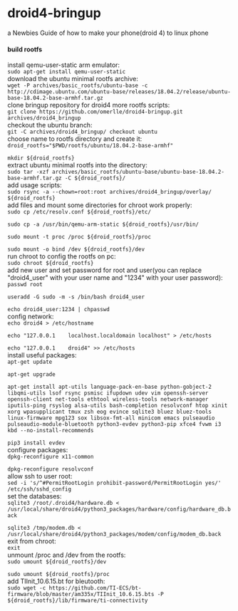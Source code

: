 # droid4-bringup
a Newbies Guide of how to make your phone(droid 4) to linux phone
<p style="text-align:left;">
<h4>build rootfs</h4>
install qemu-user-static arm emulator:<br>
<code>sudo apt-get install qemu-user-static</code><br>
download the ubuntu minimal rootfs archive:<br>
<code>wget -P archives/basic_rootfs/ubuntu-base -c http://cdimage.ubuntu.com/ubuntu-base/releases/18.04.2/release/ubuntu-base-18.04.2-base-armhf.tar.gz</code><br>
clone bringup repository for droid4 more rootfs scripts:<br>
<code>git clone https://github.com/omerlle/droid4-bringup.git archives/droid4_bringup</code><br>
checkout the ubuntu branch:<br>
<code>git -C archives/droid4_bringup/ checkout ubuntu</code><br>
choose name to rootfs directory and create it:<br>
<code>droid_rootfs="$PWD/rootfs/ubuntu/18.04.2-base-armhf"<br>
mkdir ${droid_rootfs}</code><br>
extract ubuntu minimal rootfs into the directory:<br>
<code>sudo tar -xzf archives/basic_rootfs/ubuntu-base/ubuntu-base-18.04.2-base-armhf.tar.gz -C ${droid_rootfs}/</code><br>
add usage scripts:<br>
<code>sudo rsync -a --chown=root:root archives/droid4_bringup/overlay/ ${droid_rootfs}</code><br>
add files and mount some directories for chroot work properly:<br>
<code>sudo cp /etc/resolv.conf ${droid_rootfs}/etc/<br>
sudo cp -a /usr/bin/qemu-arm-static ${droid_rootfs}/usr/bin/<br>
sudo mount -t proc /proc ${droid_rootfs}/proc<br>
sudo mount -o bind /dev ${droid_rootfs}/dev</code><br>
run chroot to config the rootfs on pc:<br>
<code>sudo chroot ${droid_rootfs}</code><br>
add new user and set password for root and user(you can replace "droid4_user" with your user name and "1234" with your user password):<br>
<code>passwd root<br>
useradd -G sudo -m -s /bin/bash droid4_user<br>
echo droid4_user:1234 | chpasswd</code><br>
config network:<br>
<code>echo droid4 > /etc/hostname<br>
echo "127.0.0.1    localhost.localdomain localhost" > /etc/hosts<br>
echo "127.0.0.1    droid4" >> /etc/hosts</code><br>
install useful packages:<br>
<code>apt-get update<br>
apt-get upgrade<br>
apt-get install apt-utils language-pack-en-base python-gobject-2 libqmi-utils lsof rsync psmisc ifupdown udev vim openssh-server openssh-client net-tools ethtool wireless-tools network-manager iputils-ping rsyslog alsa-utils bash-completion resolvconf htop xinit xorg wpasupplicant tmux zsh eog evince sqlite3 bluez bluez-tools linux-firmware mpg123 sox libsox-fmt-all minicom emacs pulseaudio pulseaudio-module-bluetooth python3-evdev python3-pip xfce4 fvwm i3 kbd --no-install-recommends<br>
pip3 install evdev</code><br>
configure packages:<br>
<code>dpkg-reconfigure x11-common<br>
dpkg-reconfigure resolvconf</code><br>
allow ssh to user root:<br>
<code>sed -i 's/^#PermitRootLogin prohibit-password/PermitRootLogin yes/' /etc/ssh/sshd_config</code><br>
set the databases:<br>
<code>sqlite3 /root/.droid4/hardware.db < /usr/local/share/droid4/python3_packages/hardware/config/hardware_db.back<br>
sqlite3 /tmp/modem.db < /usr/local/share/droid4/python3_packages/modem/config/modem_db.back</code><br>
exit from chroot:<br>
<code>exit</code><br>
unmount /proc and /dev from the rootfs:<br>
<code>sudo umount ${droid_rootfs}/dev<br>
sudo umount ${droid_rootfs}/proc</code><br>
add TIInit_10.6.15.bt for bleutooth:<br>
<code>sudo wget -c https://github.com/TI-ECS/bt-firmware/blob/master/am335x/TIInit_10.6.15.bts -P ${droid_rootfs}/lib/firmware/ti-connectivity</code><br>
